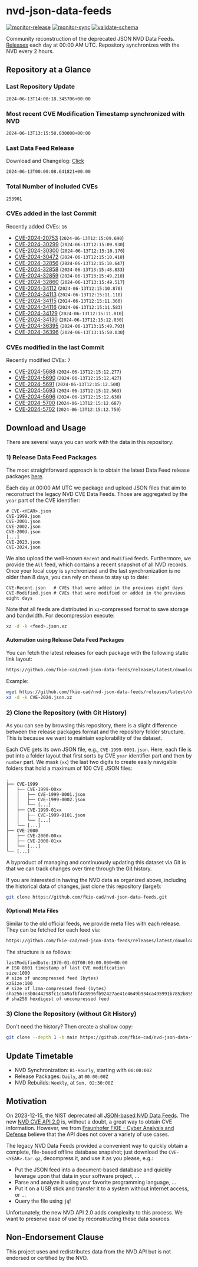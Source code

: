 # nvd-json-data-feeds

[![monitor-release](https://github.com/fkie-cad/nvd-json-data-feeds/actions/workflows/monitor_release.yml/badge.svg)](https://github.com/fkie-cad/nvd-json-data-feeds/actions/workflows/monitor_release.yml)
[![monitor-sync](https://github.com/fkie-cad/nvd-json-data-feeds/actions/workflows/monitor_sync.yml/badge.svg)](https://github.com/fkie-cad/nvd-json-data-feeds/actions/workflows/monitor_sync.yml)
[![validate-schema](https://github.com/fkie-cad/nvd-json-data-feeds/actions/workflows/validate_schema.yml/badge.svg)](https://github.com/fkie-cad/nvd-json-data-feeds/actions/workflows/validate_schema.yml)

Community reconstruction of the deprecated JSON NVD Data Feeds.
[Releases](https://github.com/fkie-cad/nvd-json-data-feeds/releases/latest) each day at 00:00 AM UTC.
Repository synchronizes with the NVD every 2 hours.

## Repository at a Glance

### Last Repository Update

```plain
2024-06-13T14:00:18.345706+00:00
```

### Most recent CVE Modification Timestamp synchronized with NVD

```plain
2024-06-13T13:15:50.030000+00:00
```

### Last Data Feed Release

Download and Changelog: [Click](https://github.com/fkie-cad/nvd-json-data-feeds/releases/latest)

```plain
2024-06-13T00:00:08.641821+00:00
```

### Total Number of included CVEs

```plain
253901
```

### CVEs added in the last Commit

Recently added CVEs: `16`

- [CVE-2024-20753](CVE-2024/CVE-2024-207xx/CVE-2024-20753.json) (`2024-06-13T12:15:09.690`)
- [CVE-2024-30299](CVE-2024/CVE-2024-302xx/CVE-2024-30299.json) (`2024-06-13T12:15:09.930`)
- [CVE-2024-30300](CVE-2024/CVE-2024-303xx/CVE-2024-30300.json) (`2024-06-13T12:15:10.170`)
- [CVE-2024-30472](CVE-2024/CVE-2024-304xx/CVE-2024-30472.json) (`2024-06-13T12:15:10.410`)
- [CVE-2024-32856](CVE-2024/CVE-2024-328xx/CVE-2024-32856.json) (`2024-06-13T12:15:10.647`)
- [CVE-2024-32858](CVE-2024/CVE-2024-328xx/CVE-2024-32858.json) (`2024-06-13T13:15:48.833`)
- [CVE-2024-32859](CVE-2024/CVE-2024-328xx/CVE-2024-32859.json) (`2024-06-13T13:15:49.210`)
- [CVE-2024-32860](CVE-2024/CVE-2024-328xx/CVE-2024-32860.json) (`2024-06-13T13:15:49.517`)
- [CVE-2024-34112](CVE-2024/CVE-2024-341xx/CVE-2024-34112.json) (`2024-06-13T12:15:10.870`)
- [CVE-2024-34113](CVE-2024/CVE-2024-341xx/CVE-2024-34113.json) (`2024-06-13T12:15:11.110`)
- [CVE-2024-34115](CVE-2024/CVE-2024-341xx/CVE-2024-34115.json) (`2024-06-13T12:15:11.360`)
- [CVE-2024-34116](CVE-2024/CVE-2024-341xx/CVE-2024-34116.json) (`2024-06-13T12:15:11.583`)
- [CVE-2024-34129](CVE-2024/CVE-2024-341xx/CVE-2024-34129.json) (`2024-06-13T12:15:11.810`)
- [CVE-2024-34130](CVE-2024/CVE-2024-341xx/CVE-2024-34130.json) (`2024-06-13T12:15:12.030`)
- [CVE-2024-36395](CVE-2024/CVE-2024-363xx/CVE-2024-36395.json) (`2024-06-13T13:15:49.793`)
- [CVE-2024-36396](CVE-2024/CVE-2024-363xx/CVE-2024-36396.json) (`2024-06-13T13:15:50.030`)


### CVEs modified in the last Commit

Recently modified CVEs: `7`

- [CVE-2024-5688](CVE-2024/CVE-2024-56xx/CVE-2024-5688.json) (`2024-06-13T12:15:12.277`)
- [CVE-2024-5690](CVE-2024/CVE-2024-56xx/CVE-2024-5690.json) (`2024-06-13T12:15:12.427`)
- [CVE-2024-5691](CVE-2024/CVE-2024-56xx/CVE-2024-5691.json) (`2024-06-13T12:15:12.500`)
- [CVE-2024-5693](CVE-2024/CVE-2024-56xx/CVE-2024-5693.json) (`2024-06-13T12:15:12.563`)
- [CVE-2024-5696](CVE-2024/CVE-2024-56xx/CVE-2024-5696.json) (`2024-06-13T12:15:12.630`)
- [CVE-2024-5700](CVE-2024/CVE-2024-57xx/CVE-2024-5700.json) (`2024-06-13T12:15:12.687`)
- [CVE-2024-5702](CVE-2024/CVE-2024-57xx/CVE-2024-5702.json) (`2024-06-13T12:15:12.750`)


## Download and Usage

There are several ways you can work with the data in this repository:

### 1) Release Data Feed Packages

The most straightforward approach is to obtain the latest Data Feed release packages [here](https://github.com/fkie-cad/nvd-json-data-feeds/releases/latest).

Each day at 00:00 AM UTC we package and upload JSON files that aim to reconstruct the legacy NVD CVE Data Feeds.
Those are aggregated by the `year` part of the CVE identifier:

```
# CVE-<YEAR>.json
CVE-1999.json
CVE-2001.json
CVE-2002.json
CVE-2003.json
[...]
CVE-2023.json
CVE-2024.json
```

We also upload the well-known `Recent` and `Modified` feeds.
Furthermore, we provide the `All` feed, which contains a recent snapshot of all NVD records.
Once your local copy is synchronized and the last synchronization is no older than 8 days, you can rely on these to stay up to date:

```plain
CVE-Recent.json   # CVEs that were added in the previous eight days
CVE-Modified.json # CVEs that were modified or added in the previous eight days
```

Note that all feeds are distributed in `xz`-compressed format to save storage and bandwidth.
For decompression execute:

```sh
xz -d -k <feed>.json.xz
```

#### Automation using Release Data Feed Packages

You can fetch the latest releases for each package with the following static link layout:

```sh
https://github.com/fkie-cad/nvd-json-data-feeds/releases/latest/download/CVE-<YEAR>.json.xz
```

Example:

```sh
wget https://github.com/fkie-cad/nvd-json-data-feeds/releases/latest/download/CVE-2024.json.xz
xz -d -k CVE-2024.json.xz
```

### 2) Clone the Repository (with Git History)

As you can see by browsing this repository, there is a slight difference between the release packages format and the repository folder structure.
This is because we want to maintain explorability of the dataset.

Each CVE gets its own JSON file, e.g., `CVE-1999-0001.json`.
Here, each file is put into a folder layout that first sorts by CVE `year` identifier part and then by `number` part.
We mask (`xx`) the last two digits to create easily navigable folders that hold a maximum of 100 CVE JSON files:

```plain
.
├── CVE-1999
│   ├── CVE-1999-00xx
│   │   ├── CVE-1999-0001.json
│   │   ├── CVE-1999-0002.json
│   │   └── [...]
│   ├── CVE-1999-01xx
│   │   ├── CVE-1999-0101.json
│   │   └── [...]
│   └── [...]
├── CVE-2000
│   ├── CVE-2000-00xx
│   ├── CVE-2000-01xx
│   └── [...]
└── [...]
```

A byproduct of managing and continuously updating this dataset via Git is that we can track changes over time through the Git history.

If you are interested in having the NVD data as organized above, including the historical data of changes, just clone this repository (large!):

```sh
git clone https://github.com/fkie-cad/nvd-json-data-feeds.git
```

#### (Optional) Meta Files

Similar to the old official feeds, we provide meta files with each release. They can be fetched for each feed via:

```sh
https://github.com/fkie-cad/nvd-json-data-feeds/releases/latest/download/CVE-<YEAR>.meta
```

The structure is as follows:

```plain
lastModifiedDate:1970-01-01T00:00:00.000+00:00                          # ISO 8601 timestamp of last CVE modification
size:1000                                                               # size of uncompressed feed (bytes)
xzSize:100                                                              # size of lzma-compressed feed (bytes)
sha256:e3b0c44298fc1c149afbf4c8996fb92427ae41e4649b934ca495991b7852b855 # sha256 hexdigest of uncompressed feed
```

### 3) Clone the Repository (without Git History)

Don't need the history? Then create a shallow copy:

```sh
git clone --depth 1 -b main https://github.com/fkie-cad/nvd-json-data-feeds.git
```


## Update Timetable

* NVD Synchronization: `Bi-Hourly`, starting with `00:00:00Z`
* Release Packages: `Daily`, at `00:00:00Z`
* NVD Rebuilds: `Weekly`, at `Sun, 02:30:00Z`


## Motivation

On 2023-12-15, the NIST deprecated all [JSON-based NVD Data Feeds](https://nvd.nist.gov/vuln/data-feeds#divRetirementBanner-1).
The new [NVD CVE API 2.0](https://nvd.nist.gov/developers/vulnerabilities) is, without a doubt, a great way to obtain CVE information.
However, we from [Fraunhofer FKIE - Cyber Analysis and Defense](https://www.fkie.fraunhofer.de/en/departments/cad.html) believe that the API does not cover a variety of use cases.

The legacy NVD Data Feeds provided a convenient way to quickly obtain a complete, file-based offline database snapshot; just download the `CVE-<YEAR>.tar.gz`, decompress it, and use it as you please, e.g.:

- Put the JSON feed into a document-based database and quickly leverage upon that data in your software project, ...
- Parse and analyze it using your favorite programming language, ...
- Put it on a USB stick and transfer it to a system without internet access, or ...
- Query the file using `jq`!

Unfortunately, the new NVD API 2.0 adds complexity to this process.
We want to preserve ease of use by reconstructing these data sources.

## Non-Endorsement Clause

This project uses and redistributes data from the NVD API but is not endorsed or certified by the NVD.